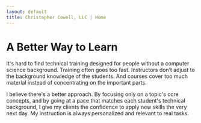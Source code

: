 ```yaml
---
layout: default
title: Christopher Cowell, LLC | Home
---
```


# A Better Way to Learn

It's hard to find technical training designed for people without a computer science background. Training often goes too fast. Instructors don’t adjust to the background knowledge of the students. And courses cover too much material instead of concentrating on the important parts.

I believe there's a better approach. By focusing only on a topic's core concepts, and by going at a pace that matches each student's technical background, I give my clients the confidence to apply new skills the very next day. My instruction is always personalized and relevant to real tasks.
